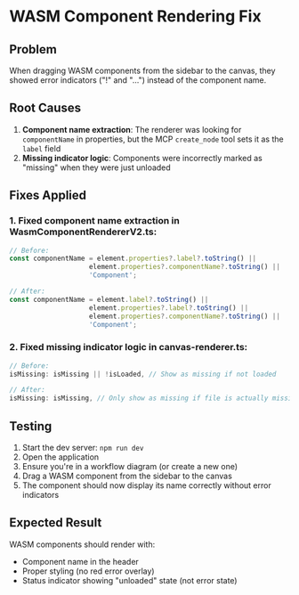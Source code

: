 # WASM Component Rendering Fix

## Problem
When dragging WASM components from the sidebar to the canvas, they showed error indicators ("!" and "...") instead of the component name.

## Root Causes
1. **Component name extraction**: The renderer was looking for `componentName` in properties, but the MCP `create_node` tool sets it as the `label` field
2. **Missing indicator logic**: Components were incorrectly marked as "missing" when they were just unloaded

## Fixes Applied

### 1. Fixed component name extraction in WasmComponentRendererV2.ts:
```typescript
// Before:
const componentName = element.properties?.label?.toString() || 
                    element.properties?.componentName?.toString() || 
                    'Component';

// After:
const componentName = element.label?.toString() || 
                    element.properties?.label?.toString() || 
                    element.properties?.componentName?.toString() || 
                    'Component';
```

### 2. Fixed missing indicator logic in canvas-renderer.ts:
```typescript
// Before:
isMissing: isMissing || !isLoaded, // Show as missing if not loaded

// After:
isMissing: isMissing, // Only show as missing if file is actually missing
```

## Testing
1. Start the dev server: `npm run dev`
2. Open the application
3. Ensure you're in a workflow diagram (or create a new one)
4. Drag a WASM component from the sidebar to the canvas
5. The component should now display its name correctly without error indicators

## Expected Result
WASM components should render with:
- Component name in the header
- Proper styling (no red error overlay)
- Status indicator showing "unloaded" state (not error state)